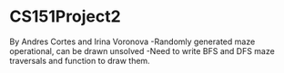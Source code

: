 # CS151Project2
By Andres Cortes and Irina Voronova
-Randomly generated maze operational, can be drawn unsolved
-Need to write BFS and DFS maze traversals and function to draw them.
